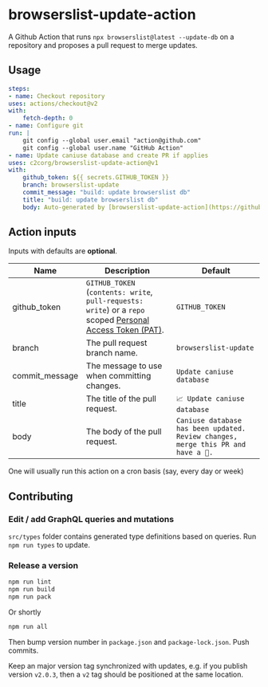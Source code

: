 # browserslist-update-action

A Github Action that runs `npx browserslist@latest --update-db` on a repository and proposes a pull request to merge updates.

## Usage

```yaml
steps:
- name: Checkout repository
uses: actions/checkout@v2
with:
    fetch-depth: 0
- name: Configure git
run: |
    git config --global user.email "action@github.com"
    git config --global user.name "GitHub Action"
- name: Update caniuse database and create PR if applies
uses: c2corg/browserslist-update-action@v1
with:
    github_token: ${{ secrets.GITHUB_TOKEN }}
    branch: browserslist-update
    commit_message: "build: update browserslist db"
    title: "build: update browserslist db"
    body: Auto-generated by [browserslist-update-action](https://github.com/c2corg/browserslist-update-action/)
```

## Action inputs

Inputs with defaults are **optional**.

| Name           | Description                                                                                                                                                                                               | Default                                                                           |
| -------------- | --------------------------------------------------------------------------------------------------------------------------------------------------------------------------------------------------------- | --------------------------------------------------------------------------------- |
| github_token   | `GITHUB_TOKEN` (`contents: write`, `pull-requests: write`) or a `repo` scoped [Personal Access Token (PAT)](https://docs.github.com/en/github/authenticating-to-github/creating-a-personal-access-token). | `GITHUB_TOKEN`                                                                    |
| branch         | The pull request branch name.                                                                                                                                                                             | `browserslist-update`                                                             |
| commit_message | The message to use when committing changes.                                                                                                                                                               | `Update caniuse database`                                                         |
| title          | The title of the pull request.                                                                                                                                                                            | `📈 Update caniuse database`                                                      |
| body           | The body of the pull request.                                                                                                                                                                             | `Caniuse database has been updated. Review changes, merge this PR and have a 🍺.` |

One will usually run this action on a cron basis (say, every day or week)

## Contributing

### Edit / add GraphQL queries and mutations

`src/types` folder contains generated type definitions based on queries. Run `npm run types` to update.

### Release a version

```sh
npm run lint
npm run build
npm run pack
```

Or shortly

```sh
npm run all
```

Then bump version number in `package.json` and `package-lock.json`. Push commits.

Keep an major version tag synchronized with updates, e.g. if you publish version `v2.0.3`, then a `v2` tag should be positioned at the same location.
